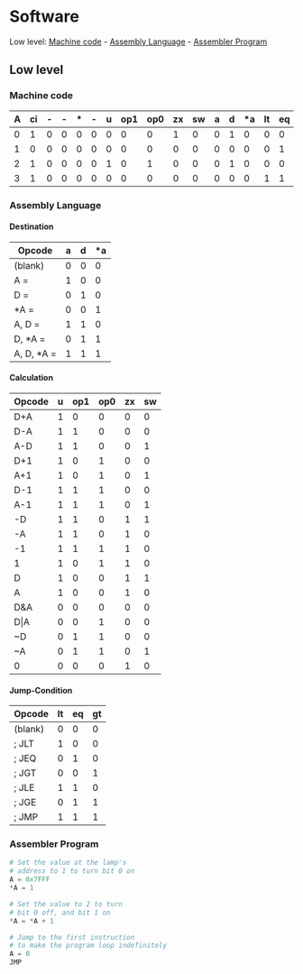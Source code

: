 # Software

Low level: [Machine code](#machine-code) - [Assembly Language](#assembly) - [Assembler Program](#assembler)

## Low level

<a name="machine-code"></a>

### Machine code

| A   | ci  | -   | -   | \*  | -   | u   | op1 | op0 | zx  | sw  | a   | d   | \*a | lt  | eq  | gt  |
| --- | --- | --- | --- | --- | --- | --- | --- | --- | --- | --- | --- | --- | --- | --- | --- | --- |
| 0   | 1   | 0   | 0   | 0   | 0   | 0   | 0   | 0   | 1   | 0   | 0   | 1   | 0   | 0   | 0   | 0   |
| 1   | 0   | 0   | 0   | 0   | 0   | 0   | 0   | 0   | 0   | 0   | 0   | 0   | 0   | 0   | 1   | 0   |
| 2   | 1   | 0   | 0   | 0   | 0   | 1   | 0   | 1   | 0   | 0   | 0   | 1   | 0   | 0   | 0   | 0   |
| 3   | 1   | 0   | 0   | 0   | 0   | 0   | 0   | 0   | 0   | 0   | 0   | 0   | 0   | 1   | 1   | 1   |

<a name="assembly"></a>

### Assembly Language

#### Destination

| Opcode      | a   | d   | \*a |
| ----------- | --- | --- | --- |
| (blank)     | 0   | 0   | 0   |
| A =         | 1   | 0   | 0   |
| D =         | 0   | 1   | 0   |
| \*A =       | 0   | 0   | 1   |
| A, D =      | 1   | 1   | 0   |
| D, \*A =    | 0   | 1   | 1   |
| A, D, \*A = | 1   | 1   | 1   |

#### Calculation

| Opcode | u   | op1 | op0 | zx  | sw  |
| ------ | --- | --- | --- | --- | --- |
| D+A    | 1   | 0   | 0   | 0   | 0   |
| D-A    | 1   | 1   | 0   | 0   | 0   |
| A-D    | 1   | 1   | 0   | 0   | 1   |
| D+1    | 1   | 0   | 1   | 0   | 0   |
| A+1    | 1   | 0   | 1   | 0   | 1   |
| D-1    | 1   | 1   | 1   | 0   | 0   |
| A-1    | 1   | 1   | 1   | 0   | 1   |
| -D     | 1   | 1   | 0   | 1   | 1   |
| -A     | 1   | 1   | 0   | 1   | 0   |
| -1     | 1   | 1   | 1   | 1   | 0   |
| 1      | 1   | 0   | 1   | 1   | 0   |
| D      | 1   | 0   | 0   | 1   | 1   |
| A      | 1   | 0   | 0   | 1   | 0   |
| D&A    | 0   | 0   | 0   | 0   | 0   |
| D\|A   | 0   | 0   | 1   | 0   | 0   |
| ~D     | 0   | 1   | 1   | 0   | 0   |
| ~A     | 0   | 1   | 1   | 0   | 1   |
| 0      | 0   | 0   | 0   | 1   | 0   |

#### Jump-Condition

| Opcode  | lt  | eq  | gt  |
| ------- | --- | --- | --- |
| (blank) | 0   | 0   | 0   |
| ; JLT   | 1   | 0   | 0   |
| ; JEQ   | 0   | 1   | 0   |
| ; JGT   | 0   | 0   | 1   |
| ; JLE   | 1   | 1   | 0   |
| ; JGE   | 0   | 1   | 1   |
| ; JMP   | 1   | 1   | 1   |

<a name="assembler"></a>

### Assembler Program

```Python
# Set the value at the lamp's
# address to 1 to turn bit 0 on
A = 0x7FFF
*A = 1

# Set the value to 2 to turn
# bit 0 off, and bit 1 on
*A = *A + 1

# Jump to the first instruction
# to make the program loop indefinitely
A = 0
JMP
```
